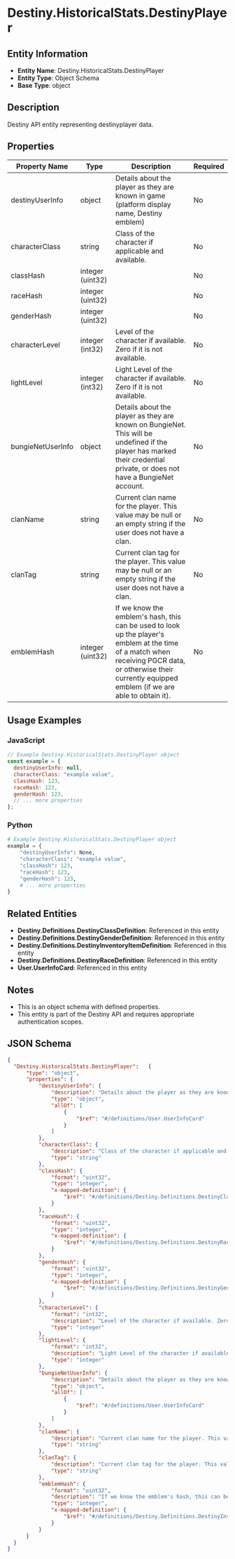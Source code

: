 # Destiny.HistoricalStats.DestinyPlayer

## Entity Information
- **Entity Name**: Destiny.HistoricalStats.DestinyPlayer
- **Entity Type**: Object Schema
- **Base Type**: object

## Description
Destiny API entity representing destinyplayer data.

## Properties

| Property Name | Type | Description | Required |
|---------------|------|-------------|----------|
| destinyUserInfo | object | Details about the player as they are known in game (platform display name, Destiny emblem) | No |
| characterClass | string | Class of the character if applicable and available. | No |
| classHash | integer (uint32) |  | No |
| raceHash | integer (uint32) |  | No |
| genderHash | integer (uint32) |  | No |
| characterLevel | integer (int32) | Level of the character if available. Zero if it is not available. | No |
| lightLevel | integer (int32) | Light Level of the character if available. Zero if it is not available. | No |
| bungieNetUserInfo | object | Details about the player as they are known on BungieNet. This will be undefined if the player has marked their credential private, or does not have a BungieNet account. | No |
| clanName | string | Current clan name for the player. This value may be null or an empty string if the user does not have a clan. | No |
| clanTag | string | Current clan tag for the player. This value may be null or an empty string if the user does not have a clan. | No |
| emblemHash | integer (uint32) | If we know the emblem's hash, this can be used to look up the player's emblem at the time of a match when receiving PGCR data, or otherwise their currently equipped emblem (if we are able to obtain it). | No |

## Usage Examples

### JavaScript
```javascript
// Example Destiny.HistoricalStats.DestinyPlayer object
const example = {
  destinyUserInfo: null,
  characterClass: "example value",
  classHash: 123,
  raceHash: 123,
  genderHash: 123,
  // ... more properties
};
```

### Python
```python
# Example Destiny.HistoricalStats.DestinyPlayer object
example = {
    "destinyUserInfo": None,
    "characterClass": "example value",
    "classHash": 123,
    "raceHash": 123,
    "genderHash": 123,
    # ... more properties
}
```

## Related Entities
- **Destiny.Definitions.DestinyClassDefinition**: Referenced in this entity
- **Destiny.Definitions.DestinyGenderDefinition**: Referenced in this entity
- **Destiny.Definitions.DestinyInventoryItemDefinition**: Referenced in this entity
- **Destiny.Definitions.DestinyRaceDefinition**: Referenced in this entity
- **User.UserInfoCard**: Referenced in this entity

## Notes
- This is an object schema with defined properties.
- This entity is part of the Destiny API and requires appropriate authentication scopes.

## JSON Schema
```json
{
  "Destiny.HistoricalStats.DestinyPlayer":   {
      "type": "object",
      "properties": {
          "destinyUserInfo": {
              "description": "Details about the player as they are known in game (platform display name, Destiny emblem)",
              "type": "object",
              "allOf": [
                  {
                      "$ref": "#/definitions/User.UserInfoCard"
                  }
              ]
          },
          "characterClass": {
              "description": "Class of the character if applicable and available.",
              "type": "string"
          },
          "classHash": {
              "format": "uint32",
              "type": "integer",
              "x-mapped-definition": {
                  "$ref": "#/definitions/Destiny.Definitions.DestinyClassDefinition"
              }
          },
          "raceHash": {
              "format": "uint32",
              "type": "integer",
              "x-mapped-definition": {
                  "$ref": "#/definitions/Destiny.Definitions.DestinyRaceDefinition"
              }
          },
          "genderHash": {
              "format": "uint32",
              "type": "integer",
              "x-mapped-definition": {
                  "$ref": "#/definitions/Destiny.Definitions.DestinyGenderDefinition"
              }
          },
          "characterLevel": {
              "format": "int32",
              "description": "Level of the character if available. Zero if it is not available.",
              "type": "integer"
          },
          "lightLevel": {
              "format": "int32",
              "description": "Light Level of the character if available. Zero if it is not available.",
              "type": "integer"
          },
          "bungieNetUserInfo": {
              "description": "Details about the player as they are known on BungieNet. This will be undefined if the player has marked their credential private, or does not have a BungieNet account.",
              "type": "object",
              "allOf": [
                  {
                      "$ref": "#/definitions/User.UserInfoCard"
                  }
              ]
          },
          "clanName": {
              "description": "Current clan name for the player. This value may be null or an empty string if the user does not have a clan.",
              "type": "string"
          },
          "clanTag": {
              "description": "Current clan tag for the player. This value may be null or an empty string if the user does not have a clan.",
              "type": "string"
          },
          "emblemHash": {
              "format": "uint32",
              "description": "If we know the emblem's hash, this can be used to look up the player's emblem at the time of a match when receiving PGCR data, or otherwise their currently equipped emblem (if we are able to obtain it).",
              "type": "integer",
              "x-mapped-definition": {
                  "$ref": "#/definitions/Destiny.Definitions.DestinyInventoryItemDefinition"
              }
          }
      }
  }
}
```
